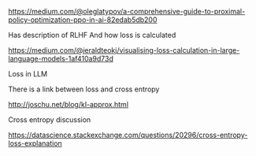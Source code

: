 https://medium.com/@oleglatypov/a-comprehensive-guide-to-proximal-policy-optimization-ppo-in-ai-82edab5db200

Has description of RLHF
And how loss is calculated

https://medium.com/@jeraldteokj/visualising-loss-calculation-in-large-language-models-1af410a9d73d

Loss in LLM

There is a link between loss and cross entropy

http://joschu.net/blog/kl-approx.html


Cross entropy discussion

https://datascience.stackexchange.com/questions/20296/cross-entropy-loss-explanation